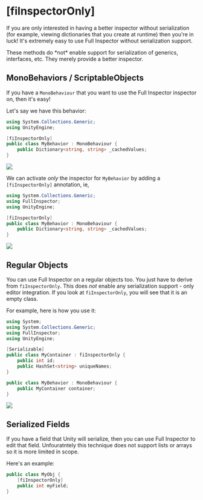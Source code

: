 # [fiInspectorOnly]

If you are only interested in having a better inspector without serialization (for example, viewing dictionaries that you create at runtime) then you're in luck! It's extremely easy to use Full Inspector without serialization support.

<important>
These methods do *not* enable support for serialization of generics, interfaces, etc. They merely provide a better inspector.
</important>

## MonoBehaviors / ScriptableObjects

If you have a `MonoBehaviour` that you want to use the Full Inspector inspector on, then it's easy!

Let's say we have this behavior:

```c#
using System.Collections.Generic;
using UnityEngine;

[fiInspectorOnly]
public class MyBehavior : MonoBehaviour {
    public Dictionary<string, string> _cachedValues;
}
```

![](docs/images/fiinspectoronly_monobehaviour_before.png)

We can activate *only* the inspector for `MyBehavior` by adding a `[fiInspectorOnly]` annotation, ie,

```c#
using System.Collections.Generic;
using FullInspector;
using UnityEngine;

[fiInspectorOnly]
public class MyBehavior : MonoBehaviour {
    public Dictionary<string, string> _cachedValues;
}
```

![](docs/images/fiinspectoronly_monobehaviour_after.png)

## Regular Objects

You can use Full Inspector on a regular objects too. You just have to derive from `fiInspectorOnly`. This does *not* enable any serialization support - only editor integration. If you look at `fiInspectorOnly`, you will see that it is an empty class.

For example, here is how you use it:

```c#
using System;
using System.Collections.Generic;
using FullInspector;
using UnityEngine;

[Serializable]
public class MyContainer : fiInspectorOnly {
    public int id;
    public HashSet<string> uniqueNames;
}

public class MyBehavior : MonoBehaviour {
    public MyContainer container;
}
```

![](docs/images/fiinspectoronly_object.png)

## Serialized Fields

If you have a field that Unity will serialize, then you can use Full Inspector to edit that field. Unfouratntely this technique does not support lists or arrays so it is more limited in scope.

Here's an example:

```c#
public class MyObj {
    [fiInspectorOnly]
    public int myField;
}
```